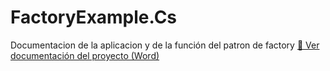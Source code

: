# FactoryExample.Cs
Documentacion de la aplicacion y de la función del patron de factory 
[📄 Ver documentación del proyecto (Word)](Factory%20documentacion.docx)
